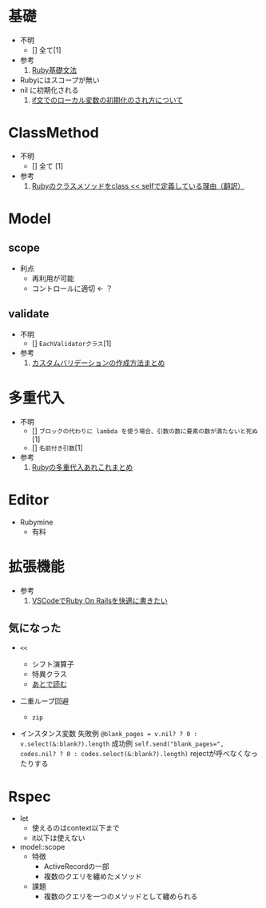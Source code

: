 # 基礎
- 不明
  - [] 全て[1]
- 参考
  1. [Ruby基礎文法](https://qiita.com/Fendo181/items/eb2cb17f32d99aa01f59)
- Rubyにはスコープが無い
- nil に初期化される
  1. [if文でのローカル変数の初期化のされ方について](https://teratail.com/questions/20329)


# ClassMethod
- 不明
  - [] 全て [1]
- 参考
  1. [Rubyのクラスメソッドをclass << selfで定義している理由（翻訳）](https://techracho.bpsinc.jp/hachi8833/2017_12_21/49467)

# Model
## scope
- 利点
  - 再利用が可能
  - コントロールに適切 ← ？

## validate
- 不明
  - [] `EachValidatorクラス`[1]
- 参考
  1. [カスタムバリデーションの作成方法まとめ](https://qrunch.net/@hikey/entries/HZv7DnkeDThTjl5b)

# 多重代入
- 不明
  - [] `ブロックの代わりに lambda を使う場合、引数の数に要素の数が満たないと死ぬ`[1]
  - [] `名前付き引数`[1]
- 参考
  1. [Rubyの多重代入あれこれまとめ](https://qiita.com/yancya/items/c557864f307d429bbde4)

# Editor
- Rubymine
  - 有料

# 拡張機能
- 参考
  1. [VSCodeでRuby On Railsを快適に書きたい](https://qiita.com/sensuikan1973/items/219a843e4654e6c2e10d)

## 気になった
- `<<`
  - シフト演算子
  - 特異クラス
  - [あとで読む](https://qiita.com/fukumone/items/95117f418dec590ebbc8)

- 二重ループ回避
  - `zip`

- インスタンス変数
      失敗例 `@blank_pages = v.nil? ? 0 : v.select(&:blank?).length`
      成功例 `self.send("blank_pages=", codes.nil? ? 0 : codes.select(&:blank?).length)`
      rejectが呼べなくなったりする


# Rspec
- let
  - 使えるのはcontext以下まで
  - it以下は使えない
- model::scope
  - 特徴
    - ActiveRecordの一部
    - 複数のクエリを纏めたメソッド
  - 課題
    - 複数のクエリを一つのメソッドとして纏められる
